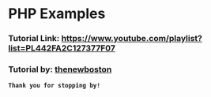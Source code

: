 # PHP Examples
### Tutorial Link: https://www.youtube.com/playlist?list=PL442FA2C127377F07
### Tutorial by: [thenewboston](https://www.youtube.com/channel/UCJbPGzawDH1njbqV-D5HqKw)
**`Thank you for stopping by!`**
